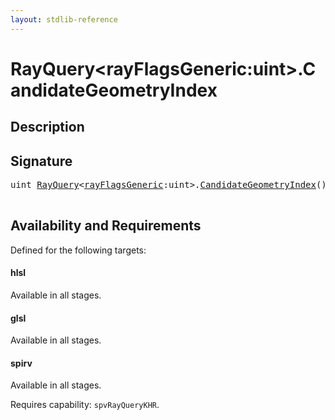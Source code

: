 ```yaml
---
layout: stdlib-reference
---
```


# RayQuery\<rayFlagsGeneric:uint\>\.CandidateGeometryIndex

## Description





## Signature 

<pre>
<span class="code_keyword">uint</span> <a href="../types/rayquery-03/index.html" class="code_type">RayQuery</a>&lt;<a href="../types/rayquery-03/index.html#decl-rayFlagsGeneric" class="code_var">rayFlagsGeneric</a>:<span class="code_keyword">uint</span>&gt;.<a href="candidategeometryindex-09h.html">CandidateGeometryIndex</a>();

</pre>

## Availability and Requirements

Defined for the following targets:

#### hlsl
Available in all stages.

#### glsl
Available in all stages.

#### spirv
Available in all stages.

Requires capability: `spvRayQueryKHR`.


